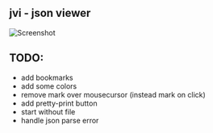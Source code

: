 ## jvi - json viewer

![Screenshot](http://i.imgur.com/FjD5zKq.png?1)

## TODO:
* add bookmarks
* add some colors
* remove mark over mousecursor (instead mark on click)
* add pretty-print button
* start without file
* handle json parse error
